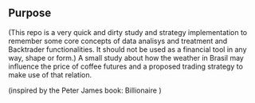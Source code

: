 ## Purpose
(This repo is a very quick and dirty study and strategy implementation to remember some core concepts of data analisys and treatment and Backtrader functionalities. It should not be used as a financial tool in any way, shape or form.)
A small study about how the weather in Brasil may influence the price of coffee futures and a proposed trading strategy to make use of that relation.

(inspired by the Peter James book: Billionaire )
